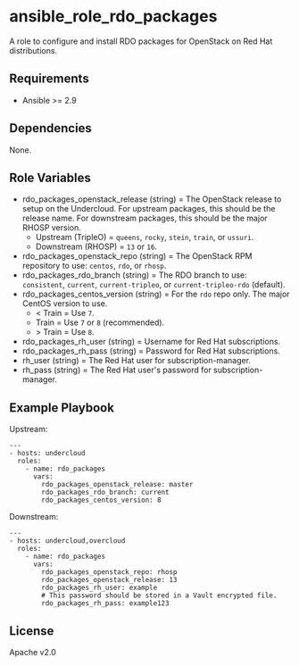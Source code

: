 # ansible_role_rdo_packages

A role to configure and install RDO packages for OpenStack on Red Hat distributions.

## Requirements

* Ansible >= 2.9

## Dependencies

None.

## Role Variables

* rdo_packages_openstack_release (string) = The OpenStack release to setup on the Undercloud. For upstream packages, this should be the release name. For downstream packages, this should be the major RHOSP version.
    * Upstream (TripleO) = `queens`, `rocky`, `stein`, `train`, or `ussuri`.
    * Downstream (RHOSP) = `13` or `16`.
* rdo_packages_openstack_repo (string) = The OpenStack RPM repository to use: `centos`, `rdo`, or `rhosp`.
* rdo_packages_rdo_branch (string) = The RDO branch to use: `consistent`, `current`, `current-tripleo`, or `current-tripleo-rdo` (default).
* rdo_packages_centos_version (string) = For the `rdo` repo only. The major CentOS version to use.
    * < Train = Use `7`.
    * Train = Use `7` or `8` (recommended).
    * \> Train = Use `8`.
* rdo_packages_rh_user (string) = Username for Red Hat subscriptions.
* rdo_packages_rh_pass (string) = Password for Red Hat subscriptions.
* rh_user (string) = The Red Hat user for subscription-manager.
* rh_pass (string) = The Red Hat user's password for subscription-manager.

## Example Playbook

Upstream:

```
---
- hosts: undercloud
  roles:
    - name: rdo_packages
      vars:
        rdo_packages_openstack_release: master
        rdo_packages_rdo_branch: current
        rdo_packages_centos_version: 8
```

Downstream:

```
---
- hosts: undercloud,overcloud
  roles:
    - name: rdo_packages
      vars:
        rdo_packages_openstack_repo: rhosp
        rdo_packages_openstack_release: 13
        rdo_packages_rh_user: example
        # This password should be stored in a Vault encrypted file.
        rdo_packages_rh_pass: example123
```

## License

Apache v2.0
